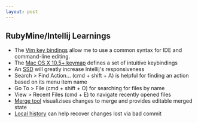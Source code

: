 ```yaml
---
layout: post
---
```


## RubyMine/Intellij Learnings

* The [Vim key bindings](http://plugins.intellij.net/plugin/?ruby&id=164) allow me to use a common syntax for IDE and command-line editing.
* The [Mac OS X 10.5+ keymap](http://www.jetbrains.com/idea/documentation/index.jsp) defines a set of intuitive keybindings
* An [SSD](http://en.wikipedia.org/wiki/Solid-state_drive) will greatly increase Intellij's responsiveness
* Search > Find Action... (cmd + shift + A) is helpful for finding an action based on its menu item name
* Go To > File (cmd + shift + O) for searching for files by name
* View > Recent Files (cmd + E) to navigate recently opened files
* [Merge tool](http://www.jetbrains.com/idea/features/local_history.html) visualizises changes to merge and provides editable merged state
* [Local history](http://www.jetbrains.com/idea/features/local_history.html) can help recover changes lost via bad commit
